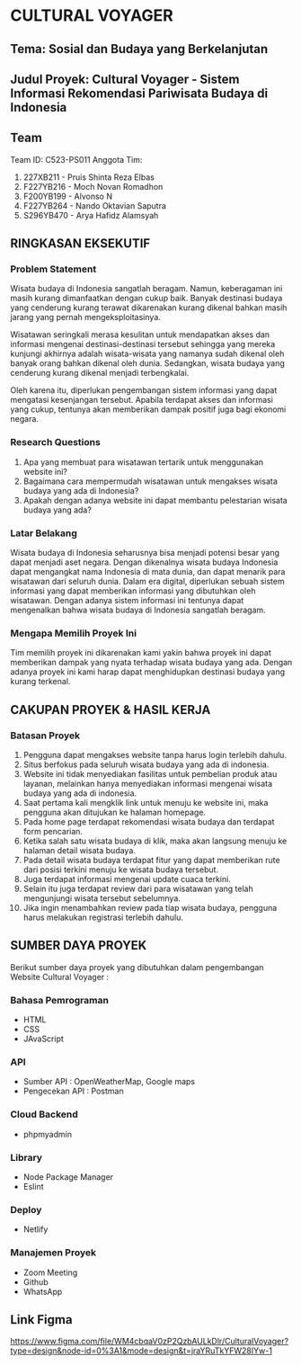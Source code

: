 # CULTURAL VOYAGER

## Tema: Sosial dan Budaya yang Berkelanjutan
## Judul Proyek: Cultural Voyager - Sistem Informasi Rekomendasi Pariwisata Budaya di Indonesia

## Team
Team ID: C523-PS011
Anggota Tim:
1. 227XB211 - Pruis Shinta Reza Elbas
2. F227YB216 - Moch Novan Romadhon
3. F200YB199 - Alvonso N
4. F227YB264 - Nando Oktavian Saputra
5. S296YB470 - Arya Hafidz Alamsyah

## RINGKASAN EKSEKUTIF
### Problem Statement
Wisata budaya di Indonesia sangatlah beragam. Namun, keberagaman ini masih kurang dimanfaatkan dengan cukup baik. Banyak destinasi budaya yang cenderung kurang terawat dikarenakan kurang dikenal bahkan masih jarang yang pernah mengeksploitasinya. 

Wisatawan seringkali merasa kesulitan untuk mendapatkan akses dan informasi mengenai destinasi-destinasi tersebut sehingga yang mereka kunjungi akhirnya adalah wisata-wisata yang namanya sudah dikenal oleh banyak orang bahkan dikenal oleh dunia. Sedangkan, wisata budaya yang cenderung kurang dikenal menjadi terbengkalai.

Oleh karena itu, diperlukan pengembangan sistem informasi yang dapat mengatasi kesenjangan tersebut. Apabila terdapat akses dan informasi yang cukup, tentunya akan memberikan dampak positif juga bagi ekonomi negara.

### Research Questions
1. Apa yang membuat para wisatawan tertarik untuk menggunakan website ini?
2. Bagaimana cara mempermudah wisatawan untuk mengakses wisata budaya yang ada di Indonesia?
3. Apakah dengan adanya website ini dapat membantu pelestarian wisata budaya yang ada?

### Latar Belakang
Wisata budaya di Indonesia seharusnya bisa menjadi potensi besar yang dapat menjadi aset negara. Dengan dikenalnya wisata budaya Indonesia dapat mengangkat nama Indonesia di mata dunia, dan dapat menarik para wisatawan dari seluruh dunia. Dalam era digital, diperlukan sebuah sistem informasi yang dapat memberikan informasi yang dibutuhkan oleh wisatawan. Dengan adanya sistem informasi ini tentunya dapat mengenalkan bahwa wisata budaya di Indonesia sangatlah beragam.

### Mengapa Memilih Proyek Ini
Tim memilih proyek ini dikarenakan kami yakin bahwa proyek ini dapat memberikan dampak yang nyata terhadap wisata budaya yang ada. Dengan adanya proyek ini kami harap dapat menghidupkan destinasi budaya yang kurang terkenal.

## CAKUPAN PROYEK & HASIL KERJA
### Batasan Proyek
1. Pengguna dapat mengakses website tanpa harus login terlebih dahulu.
2. Situs berfokus pada seluruh wisata budaya yang ada di indonesia.
3. Website ini tidak menyediakan fasilitas untuk pembelian produk atau layanan, melainkan hanya menyediakan informasi mengenai wisata budaya yang ada di indonesia.
4. Saat pertama kali mengklik link untuk menuju ke website ini, maka pengguna akan ditujukan ke halaman homepage.
5. Pada home page terdapat rekomendasi wisata budaya dan terdapat form pencarian.
6. Ketika salah satu wisata budaya di klik, maka akan langsung menuju ke halaman detail wisata budaya.
7. Pada detail wisata budaya terdapat fitur yang dapat memberikan rute dari posisi terkini menuju ke wisata budaya tersebut.
8. Juga terdapat informasi mengenai update cuaca terkini.
9. Selain itu juga terdapat review dari para wisatawan yang telah mengunjungi wisata tersebut sebelumnya.
10. Jika ingin menambahkan review pada tiap wisata budaya, pengguna harus melakukan registrasi terlebih dahulu.

## SUMBER DAYA PROYEK
Berikut sumber daya proyek yang dibutuhkan dalam pengembangan Website Cultural Voyager :
### Bahasa Pemrograman
- HTML
- CSS
- JAvaScript
### API
- Sumber API : OpenWeatherMap, Google maps
- Pengecekan API : Postman
### Cloud Backend
- phpmyadmin
### Library
- Node Package Manager
- Eslint
### Deploy
- Netlify
### Manajemen Proyek

- Zoom Meeting
- Github
- WhatsApp

## Link Figma
https://www.figma.com/file/WM4cbqaV0zP2QzbAULkDlr/CulturalVoyager?type=design&node-id=0%3A1&mode=design&t=jraYRuTkYFW28IYw-1

